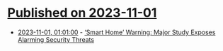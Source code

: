 # [Published on 2023-11-01](index.md)

* [2023-11-01, 01:01:00](https://soylentnews.org/article.pl?sid=23/10/31/0142228&from=rss) - [‘Smart Home’ Warning: Major Study Exposes Alarming Security Threats](https://soylentnews.org/article.pl?sid=23/10/31/0142228&from=rss)
